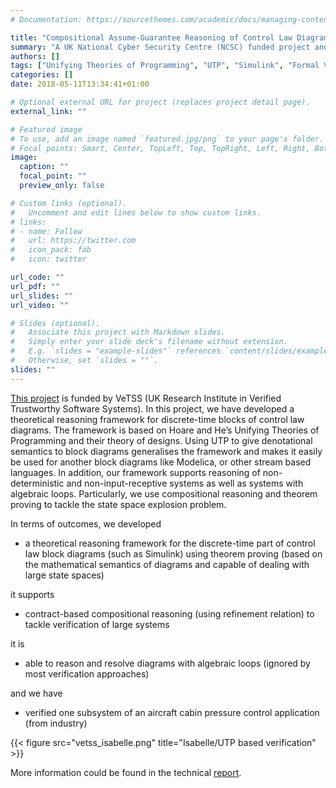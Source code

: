 ```yaml
---
# Documentation: https://sourcethemes.com/academic/docs/managing-content/

title: "Compositional Assume-Guarantee Reasoning of Control Law Diagrams using UTP (Oct 2017 - March 2018)"
summary: "A UK National Cyber Security Centre (NCSC) funded project and we have developed a theoretical reasoning framework for discrete-time blocks of control law diagrams."
authors: []
tags: ["Unifying Theories of Programming", "UTP", "Simulink", "Formal Verification", "Theorem Prover", "Isabelle/UTP"]
categories: []
date: 2018-05-11T13:34:41+01:00

# Optional external URL for project (replaces project detail page).
external_link: ""

# Featured image
# To use, add an image named `featured.jpg/png` to your page's folder.
# Focal points: Smart, Center, TopLeft, Top, TopRight, Left, Right, BottomLeft, Bottom, BottomRight.
image:
  caption: ""
  focal_point: ""
  preview_only: false

# Custom links (optional).
#   Uncomment and edit lines below to show custom links.
# links:
# - name: Follow
#   url: https://twitter.com
#   icon_pack: fab
#   icon: twitter

url_code: ""
url_pdf: ""
url_slides: ""
url_video: ""

# Slides (optional).
#   Associate this project with Markdown slides.
#   Simply enter your slide deck's filename without extension.
#   E.g. `slides = "example-slides"` references `content/slides/example-slides.md`.
#   Otherwise, set `slides = ""`.
slides: ""
---
```


[This project](https://vetss.org.uk/mechanised-assume-guarantee-reasoning-for-control-law-diagrams-via-circus) is funded by VeTSS (UK Research Institute in Verified Trustworthy Software Systems). In this project, we have developed a theoretical reasoning framework for discrete-time blocks of control law diagrams. The framework is based on Hoare and He’s Unifying Theories of Programming and their theory of designs. Using UTP to give denotational semantics to block diagrams generalises the framework and makes it easily be used for another block diagrams like Modelica, or other stream based languages. In addition, our framework supports reasoning of non-deterministic and non-input-receptive systems as well as systems with algebraic loops. Particularly, we use compositional reasoning and theorem proving to tackle the state space explosion problem. 

In terms of outcomes, we developed 

- a theoretical reasoning framework for the discrete-time part of control law block diagrams (such as Simulink) using theorem proving (based on the mathematical semantics of diagrams and capable of dealing with large state spaces)

it supports 

- contract-based compositional reasoning (using refinement relation) to tackle verification of large systems

it is 

- able to reason and resolve diagrams with algebraic loops (ignored by most verification approaches)

and we have 

- verified one subsystem of an aircraft cabin pressure control application (from industry)


{{< figure src="vetss_isabelle.png" title="Isabelle/UTP based verification" >}}

More information could be found in the technical [report](http://eprints.whiterose.ac.uk/129640/).
